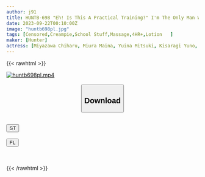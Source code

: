 ```yaml
---
author: j91
title: HUNTB-698 "Eh! Is This A Practical Training?" I'm The Only Man When I Enter An Esthetic Vocational School! Practicing Touches A Girl's Body With A Towel! My Crotch Is Touched And Full Erection 4
date: 2023-09-22T00:10:00Z
image: "huntb698pl.jpg"
tags: [Censored,Creampie,School Stuff,Massage,4HR+,Lotion	]
maker: [Hunter]
actress: [Miyazawa Chiharu, Miura Maina, Yuina Mitsuki, Kisaragi Yuno, Ninomiya Riena, Natsukuri Rio]
---
```



{{< rawhtml >}}

<div class="video" data-videoid="AlAeYZ7z9wHX7WM">
    <a href="javascript:;">
        <img src="https://my.j91.asia/posts/huntb698pl/huntb698pl.jpg" width="WIDTH" height="HEIGHT" alt="huntb698pl.mp4" loading="lazy">
    </a>
</div>

<script type="text/javascript" src="https://j91.asia/asset/on-demand-st.js"></script>

<br>
  <link rel="stylesheet" href="https://j91.asia/asset/bs5.css">
  
  <center>
  <button class="btn btn-primary" type="button" data-bs-toggle="collapse" data-bs-target=".multi-collapse" aria-expanded="false" aria-controls="multiCollapseExample1 multiCollapseExample2"><h2>Download</h2></button></center>
</p>
<div class="row">
  <div class="col">
    <div class="collapse multi-collapse" id="multiCollapseExample1">
      <div class="card card-body">
	      	      <br>
<div class="buttons">  
<a href="https://streamtape.to/v/AlAeYZ7z9wHX7WM"><button class="btn-hover color-3"><i class="fa fa-download"></i> ST</button></a></div>
    </div>
  </div>
</div>
  <div class="col">
    <div class="collapse multi-collapse" id="multiCollapseExample2">
      <div class="card card-body">
	      <br>
<div class="buttons">
    <a href="https://filelions.online/f/10o08h4yzpie"><button class="btn-hover color-9"><i class="fa fa-download"></i> FL</button></a></div>
<br><br>
      </div>
    </div>
  </div>
</div>

{{< /rawhtml >}}
